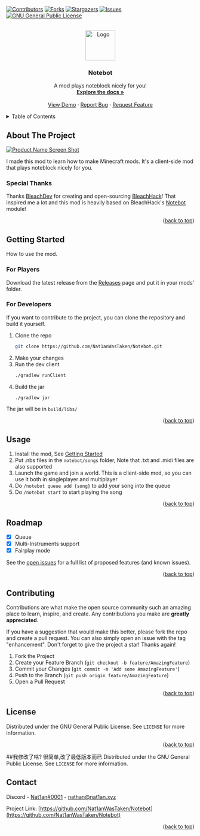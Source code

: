 <a name="readme-top"></a>
[![Contributors][contributors-shield]][contributors-url]
[![Forks][forks-shield]][forks-url]
[![Stargazers][stars-shield]][stars-url]
[![Issues][issues-shield]][issues-url]
[![GNU General Public License][license-shield]][license-url]



<!-- PROJECT LOGO -->
<br />
<div align="center">
  <a href="https://github.com/Nat1anWasTaken/Notebot">
    <img src="src/main/resources/assets/notebot/icon.png" alt="Logo" width="80" height="80">
  </a>

<h3 align="center">Notebot</h3>

  <p align="center">
    A mod plays noteblock nicely for you!
    <br />
    <a href="https://github.com/Nat1anWasTaken/Notebot"><strong>Explore the docs »</strong></a>
    <br />
    <br />
    <a href="https://github.com/Nat1anWasTaken/Notebot">View Demo</a>
    ·
    <a href="https://github.com/Nat1anWasTaken/Notebot/issues">Report Bug</a>
    ·
    <a href="https://github.com/Nat1anWasTaken/Notebot/issues">Request Feature</a>
  </p>
</div>



<!-- TABLE OF CONTENTS -->
<details>
  <summary>Table of Contents</summary>
  <ol>
    <li>
      <a href="#about-the-project">About The Project</a>
      <ul>
       <ll><a href="#special-thanks">Special Thanks</a></ll>
      </ul>
    </li>
    <li>
      <a href="#getting-started">Getting Started</a>
      <ul>
        <li><a href="#for-players">For Players</a></li>
        <li><a href="#for-developers">For Developers</a></li>
      </ul>
    </li>
    <li><a href="#usage">Usage</a></li>
    <li><a href="#roadmap">Roadmap</a></li>
    <li><a href="#contributing">Contributing</a></li>
    <li><a href="#license">License</a></li>
    <li><a href="#contact">Contact</a></li>
  </ol>
</details>



<!-- ABOUT THE PROJECT -->

## About The Project

[![Product Name Screen Shot][product-screenshot]](https://l.nat1an.xyz/notebot)

I made this mod to learn how to make Minecraft mods. It's a client-side mod that plays noteblock nicely for you.

### Special Thanks

Thanks [BleachDev][bleachdev-url] for creating and open-sourcing [BleachHack][bleachhack-url]! That inspired me a lot
and this mod is heavily based on BleachHack's [Notebot][bleachhack-notebot-url] module!

<p align="right">(<a href="#readme-top">back to top</a>)</p>


<!-- GETTING STARTED -->

## Getting Started

How to use the mod.

### For Players

Download the latest release from the [Releases][releases-url] page and put it in your mods' folder.

### For Developers

If you want to contribute to the project, you can clone the repository and build it yourself.

1. Clone the repo
   ```sh
   git clone https://github.com/Nat1anWasTaken/Notebot.git
    ```
2. Make your changes
3. Run the dev client
   ```sh
   ./gradlew runClient 
   ```
4. Build the jar
   ```sh
   ./gradlew jar 
   ```

The jar will be in `build/libs/`

<p align="right">(<a href="#readme-top">back to top</a>)</p>



<!-- USAGE EXAMPLES -->

## Usage

1. Install the mod, See [Getting Started](#getting-started)
2. Put .nbs files in the `notebot/songs` folder, Note that .txt and .midi files are also supported
3. Launch the game and join a world. This is a client-side mod, so you can use it both in singleplayer and multiplayer
4. Do `/notebot queue add {song}` to add your song into the queue
5. Do `/notebot start` to start playing the song

<p align="right">(<a href="#readme-top">back to top</a>)</p>



<!-- ROADMAP -->

## Roadmap

- [x] Queue
- [x] Multi-Instruments support
- [x] Fairplay mode

See the [open issues](https://github.com/Nat1anWasTaken/Notebot/issues) for a full list of proposed features (and known
issues).

<p align="right">(<a href="#readme-top">back to top</a>)</p>



<!-- CONTRIBUTING -->

## Contributing

Contributions are what make the open source community such an amazing place to learn, inspire, and create. Any
contributions you make are **greatly appreciated**.

If you have a suggestion that would make this better, please fork the repo and create a pull request. You can also
simply open an issue with the tag "enhancement".
Don't forget to give the project a star! Thanks again!

1. Fork the Project
2. Create your Feature Branch (`git checkout -b feature/AmazingFeature`)
3. Commit your Changes (`git commit -m 'Add some AmazingFeature'`)
4. Push to the Branch (`git push origin feature/AmazingFeature`)
5. Open a Pull Request

<p align="right">(<a href="#readme-top">back to top</a>)</p>



<!-- LICENSE -->

## License

Distributed under the GNU General Public License. See `LICENSE` for more information.

<p align="right">(<a href="#readme-top">back to top</a>)</p>

##我修改了啥?
很简单,改了最低版本而已
Distributed under the GNU General Public License. See `LICENSE` for more information.



<!-- CONTACT -->

## Contact

Discord - [Nat1an#0001](discord://-/users/731146912975159427) - nathan@nat1an.xyz

Project Link: [https://github.com/Nat1anWasTaken/Notebot](https://github.com/Nat1anWasTaken/Notebot)

<p align="right">(<a href="#readme-top">back to top</a>)</p>



<!-- MARKDOWN LINKS & IMAGES -->
<!-- https://www.markdownguide.org/basic-syntax/#reference-style-links -->

[contributors-shield]: https://img.shields.io/github/contributors/Nat1anWasTaken/Notebot.svg?style=for-the-badge

[contributors-url]: https://github.com/Nat1anWasTaken/Notebot/graphs/contributors

[forks-shield]: https://img.shields.io/github/forks/Nat1anWasTaken/Notebot.svg?style=for-the-badge

[forks-url]: https://github.com/Nat1anWasTaken/Notebot/network/members

[stars-shield]: https://img.shields.io/github/stars/Nat1anWasTaken/Notebot.svg?style=for-the-badge

[stars-url]: https://github.com/Nat1anWasTaken/Notebot/stargazers

[releases-url]: https://github.com/Nat1anWasTaken/Notebot/releases

[issues-shield]: https://img.shields.io/github/issues/Nat1anWasTaken/Notebot.svg?style=for-the-badge

[issues-url]: https://github.com/Nat1anWasTaken/Notebot/issues

[license-shield]: https://img.shields.io/github/license/Nat1anWasTaken/Notebot?style=for-the-badge

[license-url]: https://github.com/Nat1anWasTaken/Notebot/blob/master/LICENSE

[product-screenshot]: imgs/screenshot.png

[bleachdev-url]: https://github.com/BleachDev

[bleachhack-url]: https://github.com/BleachDev/BleachHack

[bleachhack-notebot-url]: https://github.com/BleachDev/BleachHack/blob/1.19.4/src/main/java/org/bleachhack/module/mods/Notebot.java
